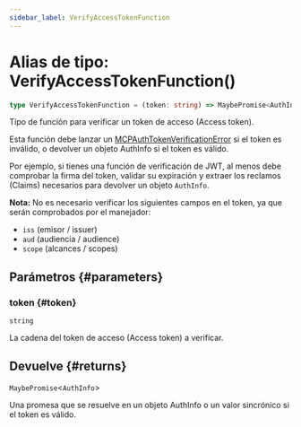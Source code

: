 ```yaml
---
sidebar_label: VerifyAccessTokenFunction
---
```


# Alias de tipo: VerifyAccessTokenFunction()

```ts
type VerifyAccessTokenFunction = (token: string) => MaybePromise<AuthInfo>;
```

Tipo de función para verificar un token de acceso (Access token).

Esta función debe lanzar un [MCPAuthTokenVerificationError](/references/js/classes/MCPAuthTokenVerificationError.md) si el token es inválido,
o devolver un objeto AuthInfo si el token es válido.

Por ejemplo, si tienes una función de verificación de JWT, al menos debe comprobar la firma del token,
validar su expiración y extraer los reclamos (Claims) necesarios para devolver un objeto `AuthInfo`.

**Nota:** No es necesario verificar los siguientes campos en el token, ya que serán comprobados
por el manejador:

- `iss` (emisor / issuer)
- `aud` (audiencia / audience)
- `scope` (alcances / scopes)

## Parámetros {#parameters}

### token {#token}

`string`

La cadena del token de acceso (Access token) a verificar.

## Devuelve {#returns}

`MaybePromise`\<`AuthInfo`\>

Una promesa que se resuelve en un objeto AuthInfo o un valor sincrónico si el
token es válido.